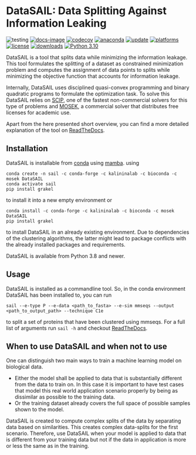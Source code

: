 # DataSAIL: Data Splitting Against Information Leaking 

![testing](https://github.com/kalininalab/glyles/actions/workflows/test.yaml/badge.svg)
[![docs-image](https://readthedocs.org/projects/glyles/badge/?version=latest)](https://datasail.readthedocs.io/en/latest/index.html)
[![codecov](https://codecov.io/gh/kalininalab/DataSAIL/branch/main/graph/badge.svg)](https://codecov.io/gh/kalininalab/DataSAIL)
[![anaconda](https://anaconda.org/kalininalab/datasail/badges/version.svg)](https://anaconda.org/kalininalab/datasail)
[![update](https://anaconda.org/kalininalab/datasail/badges/latest_release_date.svg)](https://anaconda.org/kalininalab/datasail)
[![platforms](https://anaconda.org/kalininalab/datasail/badges/platforms.svg)](https://anaconda.org/kalininalab/datasail)
[![license](https://anaconda.org/kalininalab/datasail/badges/license.svg)](https://anaconda.org/kalininalab/datasail)
[![downloads](https://anaconda.org/kalininalab/datasail/badges/downloads.svg)](https://anaconda.org/kalininalab/datasail)
[![Python 3.10](https://img.shields.io/badge/python-3.10-blue.svg)](https://www.python.org/downloads/release/python-3100/)

DataSAIL is a tool that splits data while minimizing the information leakage. This tool formulates the splitting of a 
dataset as constrained minimization problem and computes the assignment of data points to splits while minimizing the 
objective function that accounts for information leakage.

Internally, DataSAIL uses disciplined quasi-convex programming and binary quadratic programs to formulate the 
optimization task. To solve this DataSAIL relies on [SCIP](https://scipopt.org/), one of the fastest non-commercial 
solvers for this type of problems and [MOSEK](https://mosek.com), a commercial solver that distributes free licenses 
for academic use.

Apart from the here presented short overview, you can find a more detailed explanation of the tool on 
[ReadTheDocs](https://datasail.readthedocs.io/en/latest/index.html). 

## Installation

DataSAIL is installable from [conda](https://anaconda.org/kalininalab/datasail) using
[mamba](https://mamba.readthedocs.io/en/latest/installation.html#existing-conda-install>).
using

````shell
conda create -n sail -c conda-forge -c kalininalab -c bioconda -c mosek DataSAIL
conda activate sail
pip install grakel
````

to install it into a new empty environment or

````shell
conda install -c conda-forge -c kalininalab -c bioconda -c mosek DataSAIL
pip install grakel
````

to install DataSAIL in an already existing environment. Due to dependencies of the clustering algorithms, the latter 
might lead to package conflicts with the already installed packages and requirements.

DataSAIL is available from Python 3.8 and newer.

## Usage

DataSAIL is installed as a commandline tool. So, in the conda environment DataSAIL has been installed to, you can run 

````shell
sail --e-type P --e-data <path_to_fasta> --e-sim mmseqs --output <path_to_output_path> --technique C1e
````

to split a set of proteins that have been clustered using mmseqs. For a full list of arguments run `sail -h` and 
checkout [ReadTheDocs](https://datasail.readthedocs.io/en/latest/index.html).

## When to use DataSAIL and when not to use

One can distinguish two main ways to train a machine learning model on biological data. 
* Either the model shall be applied to data that is substantially different from the data to train on. In this case it 
  is important to have test cases that model this real world application scenario properly by being as dissimilar as 
  possible to the training data. 
* Or the training dataset already covers the full space of possible samples shown to the model.

DataSAIL is created to compute complex splits of the data by separating data based on similarities. This creates 
complex data-splits for the first scenario. Therefore, use DataSAIL when your model is applied to data that is 
different from your training data but not if the data in application is more or less the same as in the training.

